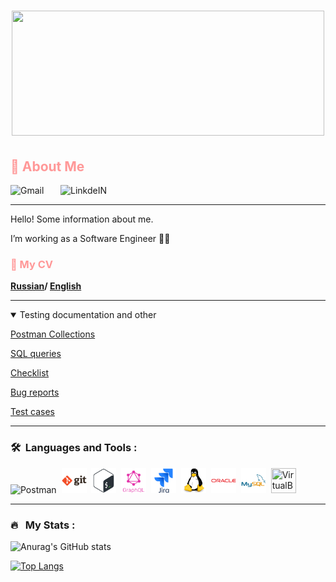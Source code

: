 <a name="readme-top"></a>
<h1>
  <div id="header" align="center">
    <img src="https://media.tenor.com/2uyENRmiUt0AAAAC/coding.gif" width="500" height="200"/>
  </div>
</h1>
<h2 style="color:rgb(255, 152, 152);">&#128102; About Me</h2>
<a target="_blank" href="mailto:sasha.belik89@gmail.com">
  <img align="left" alt="Gmail" width="80px" src="https://www.vectorlogo.zone/logos/gmail/gmail-ar21.svg"/>
</a>
<a target="_blank" href="https://www.linkedin.com/in/aliaksandr-bilyk-62a571234">
  <img align="left" alt="LinkdeIN" width="80px" src="https://www.vectorlogo.zone/logos/linkedin/linkedin-ar21.svg"/>
</a>
</br>
<hr>
<p>Hello! Some information about me.</p>

<p>I’m working as a Software Engineer &#128104;&#8205;&#128187;</p>

<h3 style="color:rgb(255, 152, 152);" title = "Link to my CV on russian and english from Google Drive">&#128221; My CV</h3>
  <b>
    <a href="https://drive.google.com/file/d/1l1xZScs_WicDL2eA3PKGutQoHomZFv6g/view?usp=sharing" target="_blank">Russian</a>/
    <a href="https://drive.google.com/file/d/12Xs1J6-aRQVxviksVfLWOE6cNR7H34xt/view?usp=sharing" target="_blank">English</a>
  </b>
<hr>

<details open>
  <summary>Testing documentation and other</summary>
  <p>  
    <div>
      <a href="https://github.com/bors4/postman" target="_self"><p title = "Postman Collections">Postman Collections</p></a>
      <a href="https://github.com/bors4/sql"  target="_self"><p title = "SQL queries">SQL queries</p></a>
      <a href="https://github.com/bors4/checklists" target="_self"><p title = "Checklist">Checklist</p></a>
      <a href="https://github.com/bors4/bug-reports" target="_self"><p title = "Bug reports">Bug reports</p></a>
      <a href="https://github.com/bors4/test-cases" target="_self"><p title = "Test cases">Test cases</p></a>
    </div>
  </p>
</details>



<hr>
<div>
  
  ### 🛠 &nbsp;Languages and Tools :
  
  <p>
    <img src="https://www.vectorlogo.zone/logos/getpostman/getpostman-icon.svg" title="Postman"  alt="Postman" width="40" height="40"/>&nbsp;
    <img src="https://github.com/devicons/devicon/blob/master/icons/git/git-original-wordmark.svg" title="Git" **alt="Git" width="40" height="40"/>&nbsp;
    <img src="https://github.com/devicons/devicon/blob/master/icons/bash/bash-original.svg" title="Bash" **alt="Bash" width="40" height="40"/>&nbsp;
    <img src="https://github.com/devicons/devicon/blob/master/icons/graphql/graphql-plain-wordmark.svg" title="GraphQL" **alt="GraphQL" width="40" height="40"/>&nbsp;
    <img src="https://github.com/devicons/devicon/blob/master/icons/jira/jira-original-wordmark.svg" title="Jira" **alt="Jira" width="40" height="40"/>&nbsp;
    <img src="https://github.com/devicons/devicon/blob/master/icons/linux/linux-original.svg" title="Linux" **alt="Linux" width="40" height="40"/>&nbsp;
    <img src="https://github.com/devicons/devicon/blob/master/icons/oracle/oracle-original.svg" title="Oracle" **alt="Oracle" width="40" height="40"/>&nbsp;
    <img src="https://github.com/devicons/devicon/blob/master/icons/mysql/mysql-original-wordmark.svg" title="MySQL"  alt="MySQL" width="40" height="40"/>&nbsp;
    <img src="https://www.vectorlogo.zone/logos/virtualbox/virtualbox-icon.svg" title="VirtualBox" **alt="VirtualBox" width="40" height="40"/>&nbsp;
  </p>

  ---
  
  ### 🔥 &nbsp; My Stats :
 
 ![Anurag's GitHub stats](https://github-readme-stats.vercel.app/api?username=bors4&show_icons=true&theme=radical)
 
 
  [![Top Langs](https://github-readme-stats.vercel.app/api/top-langs/?username=bors4)](https://github.com/bors4/github-readme-stats)
